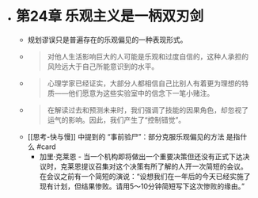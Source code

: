 - # 第24章 乐观主义是一柄双刃剑
	- 规划谬误只是普遍存在的乐观偏见的一种表现形式。
	-
	  > 对他人生活影响巨大的人可能是乐观和过度自信的，这种人承担的风险远大于自己所能意识到的水平。  
	-
	  > 心理学家已经证实，大部分人都相信自己比别人有着更为理想的特质——他们愿意为这些实验室中的信念下一笔小赌注。  
	-
	  > 在解读过去和预测未来时，我们强调了技能的因果角色，却忽视了运气的影响。因此，我们产生了“控制错觉”。  
	- [[思考-快与慢]] 中提到的 “事前验尸”：部分克服乐观偏见的方法 是指什么 #card
		- 加里·克莱恩 - 当一个机构即将做出一个重要决策但还没有正式下达决议时，克莱恩提议召集对这个决策有所了解的人开一次简短的会议。在会议之前有一个简短的演说：“设想我们在一年后的今天已经实施了现有计划，但结果惨败。请用5～10分钟简短写下这次惨败的缘由。”